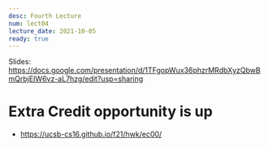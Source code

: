 ```yaml
---
desc: Fourth Lecture
num: lect04
lecture_date: 2021-10-05
ready: true
---
```



Slides: <https://docs.google.com/presentation/d/1TFgopWux36phzrMRdbXyzQbwBmQrbjEIW6vz-aL7hzg/edit?usp=sharing>


# Extra Credit opportunity is up

* <https://ucsb-cs16.github.io/f21/hwk/ec00/>

